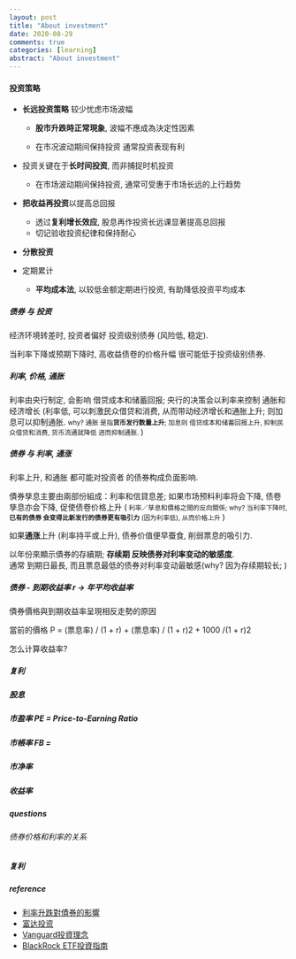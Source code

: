```yaml
---
layout: post
title: "About investment"
date: 2020-08-29
comments: true
categories: [learning]
abstract: "About investment"
---
```


#### 投资策略   
   * **长远投资策略** 较少忧虑市场波幅    
     - **股市升跌時正常現象**, 波幅不應成為決定性因素  

     - 在市况波动期间保持投资 通常投资表现有利  

   * 投资关键在于**长时间投资**, 而非捕捉时机投资  
     - 在市场波动期间保持投资, 通常可受惠于市场长远的上行趋势  


   * **把收益再投资**以提高总回报  
     - 透过**复利增长效应**, 股息再作投资长远课显著提高总回报  
     - 切记验收投资纪律和保持耐心  

   * **分散投资**  

   * 定期累计  
     - **平均成本法**, 以较低金额定期进行投资, 有助降低投资平均成本  



##### 债券 与 投资 
经济环境转差时, 投资者偏好 投资级别债券 (风险低, 稳定).  

当利率下降或预期下降时, 高收益债卷的价格升幅 很可能低于投资级别债券.  


##### 利率, 价格, 通胀  
 利率由央行制定, 会影响 借贷成本和储蓄回报; 央行的决策会以利率来控制 通胀和经济增长 (利率低, 可以刺激民众借贷和消费, 从而带动经济增长和通胀上升; 则加息可以抑制通胀. <small> why? 通胀 是指**货币发行数量上升**; 加息则 借贷成本和储蓄回报上升, 抑制民众借贷和消费, 货币流通就降低 进而抑制通胀. </small>)   

##### 债券 与 利率, 通涨   
利率上升, 和通胀 都可能对投资者 的债券构成负面影响.   

債券孳息主要由兩部份組成：利率和信貸息差; 如果市场预料利率将会下降, 债卷孳息亦会下降, 促使债卷价格上升  (<small>  利率／孳息和價格之間的反向關係; why? 当利率下降时, **已有的债券 会变得比新发行的债券更有吸引力** (因为利率低), 从而价格上升 </small>)   

如果**通涨**上升 (利率持平或上升), 债券价值便早蚕食, 削弱票息的吸引力.   


以年份來顯示債券的存續期; **存续期 反映债券对利率变动的敏感度**.    
通常 到期日最長, 而且票息最低的债券对利率变动最敏感(why?  因为存续期较长; )  

##### 债券  - 到期收益率  r -> 年平均收益率  
債券價格與到期收益率呈現相反走勢的原因

當前的價格 P = (票息率) / (1 + r) + (票息率) / (1 + r)2 + 1000 /(1 + r)2

怎么计算收益率?  

##### 复利  

##### 股息  

 
##### 市盈率  PE = Price-to-Earning Ratio 


##### 市帳率  FB = 

##### 市净率  

##### 收益率  



##### questions 

###### 债券价格和利率的关系 


##### 复利 


##### reference  
* [利率升跌對債券的影響](https://www.fidelity.com.hk/zh/start-investing/learn-about-investing/bond-investing-made-simple/how-interest-rates-affect-bonds) 
* [富达投资](https://www.fidelity.com.hk/zh/start-investing/learn-about-investing/bond-investing-made-simple/understanding-investment-grade-and-high-yield-bonds) 
* [Vanguard投資理念](https://www.vanguard.com.cn/investment-philosophies/) 
* [BlackRock ETF投資指南](https://www.blackrock.com/hk/zh/etfs-simplified)